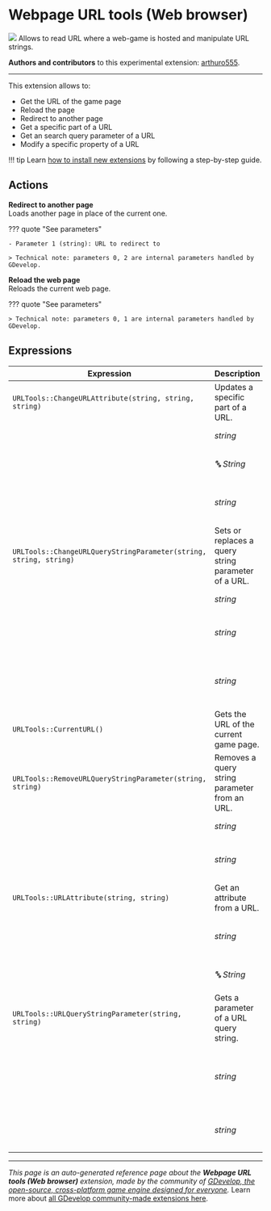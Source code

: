 # Webpage URL tools (Web browser)

<img src="https://resources.gdevelop-app.com/assets/Icons/web.svg" class="extension-icon"></img>
Allows to read URL where a web-game is hosted and manipulate URL strings.

**Authors and contributors** to this experimental extension: [arthuro555](https://gd.games/arthuro555).

---

This extension allows to: 

- Get the URL of the game page
- Reload the page
- Redirect to another page
- Get a specific part of a URL
- Get an search query parameter of a URL
- Modify a specific property of a URL

!!! tip
    Learn [how to install new extensions](/gdevelop5/extensions/search) by following a step-by-step guide.

## Actions

**Redirect to another page**  
Loads another page in place of the current one.

??? quote "See parameters"

    - Parameter 1 (string): URL to redirect to

    > Technical note: parameters 0, 2 are internal parameters handled by GDevelop.

**Reload the web page**  
Reloads the current web page.

??? quote "See parameters"



    > Technical note: parameters 0, 1 are internal parameters handled by GDevelop.

## Expressions

| Expression | Description |  |
|-----|-----|-----|
| `URLTools::ChangeURLAttribute(string, string, string)` | Updates a specific part of a URL. ||
| | _string_ | The URL to change |
| | _🔤 String_ | The attribute to update |
| | _string_ | The new value of this attribute |
| `URLTools::ChangeURLQueryStringParameter(string, string, string)` | Sets or replaces a query string parameter of a URL. ||
| | _string_ | The URL to change |
| | _string_ | The query string parameter to update |
| | _string_ | The new value of the query string parameter |
| `URLTools::CurrentURL()` | Gets the URL of the current game page. ||
| `URLTools::RemoveURLQueryStringParameter(string, string)` | Removes a query string parameter from an URL. ||
| | _string_ | The URL to change |
| | _string_ | The query string parameter to remove |
| `URLTools::URLAttribute(string, string)` | Get an attribute from a URL. ||
| | _string_ | The URL to get the attribute from |
| | _🔤 String_ | The attribute to get |
| `URLTools::URLQueryStringParameter(string, string)` | Gets a parameter of a URL query string. ||
| | _string_ | The URL to get a query string parameter from |
| | _string_ | The query string parameter to get |


---

*This page is an auto-generated reference page about the **Webpage URL tools (Web browser)** extension, made by the community of [GDevelop, the open-source, cross-platform game engine designed for everyone](https://gdevelop.io/).* Learn more about [all GDevelop community-made extensions here](/gdevelop5/extensions).
